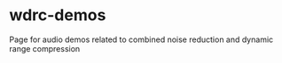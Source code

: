# wdrc-demos
Page for audio demos related to combined noise reduction and dynamic range compression
